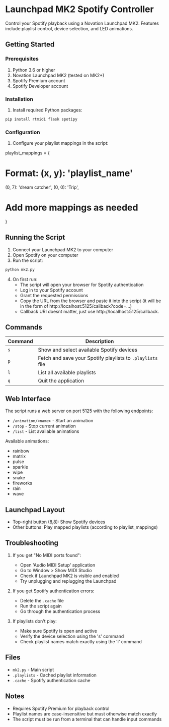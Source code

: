 # Launchpad MK2 Spotify Controller

Control your Spotify playback using a Novation Launchpad MK2. Features include playlist control, device selection, and LED animations.

## Getting Started

### Prerequisites

1. Python 3.6 or higher
2. Novation Launchpad MK2 (tested on MK2+)
3. Spotify Premium account
4. Spotify Developer account

### Installation

1. Install required Python packages:

```bash
pip install rtmidi flask spotipy
```

### Configuration

1. Configure your playlist mappings in the script:

playlist_mappings = {
# Format: (x, y): 'playlist_name'
(0, 7): 'dream catcher',
(0, 0): 'Trip',
# Add more mappings as needed
}

## Running the Script

1. Connect your Launchpad MK2 to your computer
2. Open Spotify on your computer
3. Run the script:

```bash
python mk2.py
```

4. On first run:
   - The script will open your browser for Spotify authentication
   - Log in to your Spotify account
   - Grant the requested permissions
   - Copy the URL from the browser and paste it into the script (it will be in the form of http://localhost:5125/callback?code=...)
   - Callback URI doesnt matter, just use http://localhost:5125/callback.

## Commands

| Command | Description |
|---------|-------------|
| `s` | Show and select available Spotify devices |
| `p` | Fetch and save your Spotify playlists to `.playlists` file |
| `l` | List all available playlists |
| `q` | Quit the application |

## Web Interface

The script runs a web server on port 5125 with the following endpoints:

- `/animation/<name>` - Start an animation
- `/stop` - Stop current animation
- `/list` - List available animations

Available animations:
- rainbow
- matrix
- pulse
- sparkle
- wipe
- snake
- fireworks
- rain
- wave

## Launchpad Layout

- Top-right button (8,8): Show Spotify devices
- Other buttons: Play mapped playlists (according to playlist_mappings)

## Troubleshooting

1. If you get "No MIDI ports found":
   - Open 'Audio MIDI Setup' application
   - Go to Window > Show MIDI Studio
   - Check if Launchpad MK2 is visible and enabled
   - Try unplugging and replugging the Launchpad

2. If you get Spotify authentication errors:
   - Delete the `.cache` file
   - Run the script again
   - Go through the authentication process

3. If playlists don't play:
   - Make sure Spotify is open and active
   - Verify the device selection using the 's' command
   - Check playlist names match exactly using the 'l' command

## Files

- `mk2.py` - Main script
- `.playlists` - Cached playlist information
- `.cache` - Spotify authentication cache

## Notes

- Requires Spotify Premium for playback control
- Playlist names are case-insensitive but must otherwise match exactly
- The script must be run from a terminal that can handle input commands